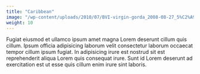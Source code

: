 ```yaml
---
title: "Caribbean"
image: "/wp-content/uploads/2010/07/BVI-virgin-gorda_2008-08-27_5%C2%A9LesterPicker.jpg"
weight: 10
---
```

Fugiat eiusmod et ullamco ipsum amet magna Lorem deserunt cillum quis cillum. Ipsum officia adipisicing laborum velit consectetur laborum occaecat tempor cillum ipsum fugiat. In adipisicing irure est nostrud sit est reprehenderit aliqua Lorem quis consequat irure. Sunt id Lorem deserunt ad exercitation est ut esse quis cillum enim irure sint laboris.